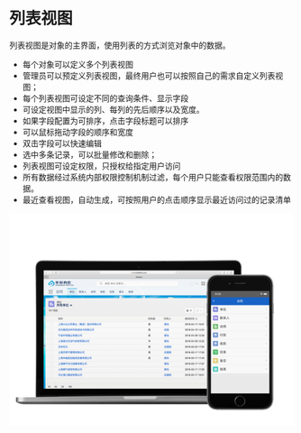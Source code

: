 列表视图
===

列表视图是对象的主界面，使用列表的方式浏览对象中的数据。

- 每个对象可以定义多个列表视图
- 管理员可以预定义列表视图，最终用户也可以按照自己的需求自定义列表视图；
- 每个列表视图可设定不同的查询条件、显示字段
- 可设定视图中显示的列、每列的先后顺序以及宽度。
- 如果字段配置为可排序，点击字段标题可以排序
- 可以鼠标拖动字段的顺序和宽度
- 双击字段可以快速编辑
- 选中多条记录，可以批量修改和删除；
- 列表视图可设定权限，只授权给指定用户访问
- 所有数据经过系统内部权限控制机制过滤，每个用户只能查看权限范围内的数据。
- 最近查看视图，自动生成，可按照用户的点击顺序显示最近访问过的记录清单

![电脑、手机界面展示](images/mac_mobile_list.png)
